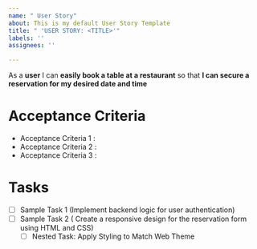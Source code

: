 ```yaml
---
name: " User Story"
about: This is my default User Story Template
title: " 'USER STORY: <TITLE>'"
labels: ''
assignees: ''

---
```


As a **user**  I can **easily book a table at a restaurant** so that **I can secure a reservation for my desired date and time**

# Acceptance Criteria
 - Acceptance Criteria 1 :
 - Acceptance Criteria 2 :
 - Acceptance Criteria 3 :
 
# Tasks
 - [ ] Sample Task 1 (Implement backend logic for user authentication)
 - [ ] Sample Task 2 ( Create a responsive design for the reservation form using HTML and CSS)
   - [ ] Nested Task: Apply Styling to Match Web Theme
